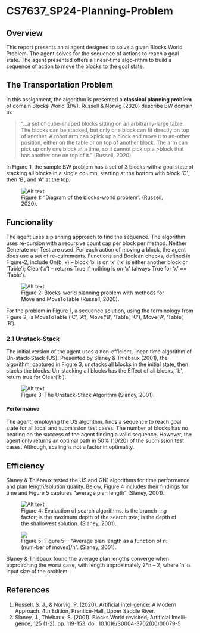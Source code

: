 # CS7637_SP24-Planning-Problem

## Overview
This report presents an ai agent designed to solve a given Blocks World Problem.  The agent solves for the sequence of actions to reach a goal state. The agent presented offers a linear-time algo-rithm to build a sequence of action to move the blocks to the goal state.

## The Transportation Problem
In this assignment, the algorithm is presented a **classical planning problem** of domain Blocks World (BW). Russell & Norvig (2020) describe BW domain as
>“…a set of cube-shaped blocks sitting on an arbitrarily-large table. The blocks can be stacked, but only one block can fit directly on top of another. A robot arm can >pick up a block and move it to an-other position, either on the table or on top of another block. The arm can pick up only one block at a time, so it cannot pick up a >block that has another one on top of it.” (Russell, 2020)

In Figure 1, the sample BW problem has a set of 3 blocks with a goal state of stacking all blocks in a single column, starting at the bottom with block ‘C’, then ‘B’, and ‘A” at the top. 

<figure>
  <img src="https://github.gatech.edu/storage/user/36047/files/81a77679-1b0e-43e9-958a-1be850126b0f" alt="Alt text">
  <figcaption>Figure 1: “Diagram of the blocks-world problem”. (Russell, 2020).</figcaption>
</figure>

## Funcionality
The agent uses a planning approach to find the sequence. The algorithm uses re-cursion with a recursive count cap per block per method. Neither Generate nor Test are used. For each action of moving a block, the agent does use a set of re-quirements. Functions and Boolean checks, defined in Figure-2, include On(b, x) – block ‘b’ is on ‘x’ (‘x’ is either another block or ‘Table’); Clear(‘x’) – returns True if nothing is on ‘x’ (always True for ‘x’ == ‘Table’). 

<figure>
        <img src="https://github.gatech.edu/storage/user/36047/files/a39507b6-a138-4342-8820-6d61986e89ea" alt="Alt text">
        <figcaption>Figure 2: Blocks-world planning problem with methods for Move and MoveToTable (Russell, 2020).</figcaption>
</figure>

For the problem in Figure 1, a sequence solution, using the terminology from Figure 2, is MoveToTable (‘C’, ‘A’), Move(‘B’, ‘Table’, ‘C’), Move(‘A’, ‘Table’, ‘B’).

### 2.1	Unstack-Stack
The initial version of the agent uses a non-efficient, linear-time algorithm of Un-stack-Stack (US). Presented by Slaney & Thiébaux (2001), the algorithm, captured in Figure 3, unstacks all blocks in the initial state, then stacks the blocks. Un-stacking all blocks has the Effect of all blocks, ‘b’, return true for Clear(‘b’). 
 
<figure>
    <img src="https://github.gatech.edu/storage/user/36047/files/cb724d0e-3442-4afb-abc0-784bf35e80ba" alt="Alt text">
    <figcaption>Figure 3: The Unstack-Stack Algorithm (Slaney, 2001).</figcaption>
</figure>

#### Performance
The agent, employing the US algorithm, finds a sequence to reach goal state for all local and submission test cases. The number of blocks has no bearing on the success of the agent finding a valid sequence. However, the agent only returns an optimal path in 50% (10/20) of the submission test cases. Although, scaling is not a factor in optimality.

## Efficiency
Slaney & Thiébaux tested the US and GN1 algorithms for time performance and plan length/solution quality. Below, Figure 4 includes their findings for time and Figure 5 captures “average plan length” (Slaney, 2001). 
 
<figure>
    <img src="https://github.gatech.edu/storage/user/36047/files/fd980b4f-8d25-4d01-b621-dee9edf2ee53" alt="Alt text">
    <figcaption>Figure 4: Evaluation of search algorithms. is the branch-ing factor; is the maximum depth of the search tree; is the depth of the shallowest solution. (Slaney, 2001).</figcaption>
</figure>

<figure>
  <img src="https://github.gatech.edu/storage/user/36047/files/a597dc98-52be-4cfc-bc88-fcd715b967c5">
  <figcaption>Figure 5: Figure 5—	“Average plan length as a function of n: (num-ber of moves)/n”. (Slaney, 2001).</figcaption>
</figure>

Slaney & Thiébaux found the average plan lengths converge when approaching the worst case, with length approximately 2*n – 2, where ‘n’ is input size of the problem.

## References
1. Russell, S. J., & Norvig, P. (2020). Artificial intelligence: A Modern Approach. 4th Edition, Prentice-Hall, Upper Saddle River.
2. Slaney, J., Thiébaux, S. (2001). Blocks World revisited, Artificial Intelli-gence, 125 (1-2), pp. 119-153. doi: 10.1016/S0004-3702(00)00079-5
